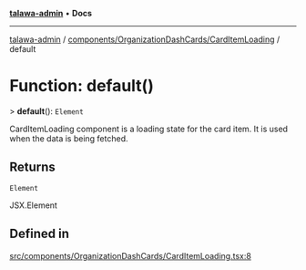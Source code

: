 [**talawa-admin**](../../../../README.md) • **Docs**

***

[talawa-admin](../../../../modules.md) / [components/OrganizationDashCards/CardItemLoading](../README.md) / default

# Function: default()

\> **default**(): `Element`

CardItemLoading component is a loading state for the card item. It is used when the data is being fetched.

## Returns

`Element`

JSX.Element

## Defined in

[src/components/OrganizationDashCards/CardItemLoading.tsx:8](https://github.com/PalisadoesFoundation/talawa-admin/blob/084ac7e92dede9766b77e75cf296f40165965140/src/components/OrganizationDashCards/CardItemLoading.tsx#L8)

